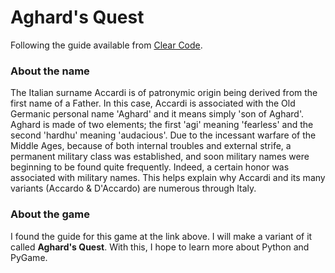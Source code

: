 # Aghard's Quest
Following the guide available from [Clear Code](https://www.youtube.com/watch?v=QU1pPzEGrqw).

### About the name
The Italian surname Accardi is of patronymic origin being derived from the first name of a Father. In this case, Accardi is associated with the Old Germanic personal name 'Aghard' and it means simply 'son of Aghard'. Aghard is made of two elements; the first 'agi' meaning 'fearless' and the second 'hardhu' meaning 'audacious'. Due to the incessant warfare of the Middle Ages, because of both internal troubles and external strife, a permanent military class was established, and soon military names were beginning to be found quite frequently. Indeed, a certain honor was associated with military names. This helps explain why Accardi and its many variants (Accardo & D'Accardo) are numerous through Italy. 

### About the game
I found the guide for this game at the link above. I will make a variant of it called **Aghard's Quest**. With this, I hope to learn more about Python and PyGame. 